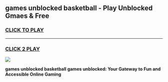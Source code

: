 
## games unblocked basketball - Play Unblocked Gmaes & Free
<h3>
<a href="https://news.freeplayer.one?title=games_unblocked_basketball&ref=23F">CLICK TO PLAY</a></h3>
<hr>

<h3>
<a href="https://news.freeplayer.one?title=games_unblocked_basketball&ref=23F">CLICK 2 PLAY</a>
  
</h3>

<a href="https://news.freeplayer.one?title=games_unblocked_basketball&ref=23F/"><img src="https://clearcache.store/games.png"></a>


**games unblocked basketball games unblocked: Your Gateway to Fun and Accessible Online Gaming**

